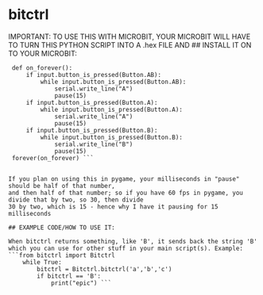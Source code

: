 # bitctrl
IMPORTANT:
TO USE THIS WITH MICROBIT, YOUR MICROBIT WILL HAVE TO TURN THIS PYTHON SCRIPT INTO A .hex FILE AND ## INSTALL IT ON TO YOUR MICROBIT:
``` serial.redirect_to_usb()
 def on_forever():
     if input.button_is_pressed(Button.AB):
         while input.button_is_pressed(Button.AB):
             serial.write_line("A")
             pause(15)
     if input.button_is_pressed(Button.A):
         while input.button_is_pressed(Button.A):
             serial.write_line("A")
             pause(15)
     if input.button_is_pressed(Button.B):
         while input.button_is_pressed(Button.B):
             serial.write_line("B")
             pause(15)
 forever(on_forever) ```


If you plan on using this in pygame, your milliseconds in "pause" should be half of that number,
and then half of that number; so if you have 60 fps in pygame, you divide that by two, so 30, then divide
30 by two, which is 15 - hence why I have it pausing for 15 milliseconds

## EXAMPLE CODE/HOW TO USE IT:

When bitctrl returns something, like 'B', it sends back the string 'B' which you can use for other stuff in your main script(s). Example:
```from bitctrl import Bitctrl
    while True:
        bitctrl = Bitctrl.bitctrl('a','b','c')
        if bitctrl == 'B':
            print("epic") ```
